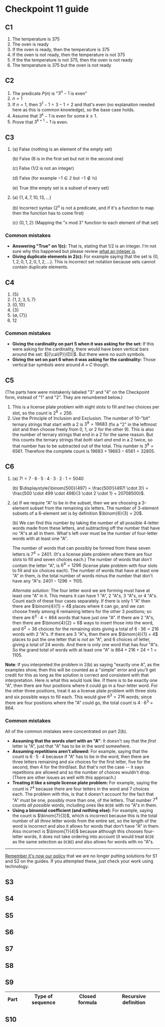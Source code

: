 # Checkpoint 11 guide 

## C1

1. The temperature is 375
2. The oven is ready
3. If the oven is ready, then the temperature is 375
4. If the oven is not ready, then the temperature is not 375
5. If the the temperature is not 375, then the oven is not ready
6. The temperature is 375 but the oven is not ready

## C2

1. The predicate $P(n)$ is "$3^n - 1$ is even"
2. $n=1$
3. If $n=1$, then $3^1 - 1 = 3 - 1 = 2$ and that's even (no explanation needed here as this is common knowledge), so the base case holds. 
4. Assume that $3^k-1$ is even for some $k \geq 1$. 
5. Prove that $3^{k+1} - 1$ is even. 

## C3

1. (a) False (nothing is an element of the empty set)

   (b) False ($6$ is in the first set but not in the second one)

   (c) False ($1/2$ is not an integer)

   (d) False (for example $-1 \in \mathbb{Z}$ but $-1 \not \in \mathbb{N}$)

   (e) True (the empty set is a subset of every set) 

2. (a) $\lbrace 1, 4, 7, 10, 13, \dots \rbrace$

   (b) Incorrect syntax ($2^n$ is not a predicate, and if it's a function to map then the function has to come first)

   (c) $\lbrace 0, 1, 2 \rbrace$ (Mapping the "x mod 3" function to each element of that set)

### Common mistakes 

- **Answering "True" on 1(c):** That is, stating that $1/2$ is an integer. I'm not sure why this happened but please review [what an integer is](https://publish.obsidian.md/mth225/Computer+Arithmetic/Integers). 
- **Giving duplicate elements in 2(c):** For example saying that the set is $\lbrace 0, 1, 2, 0, 1, 2, 0, 1, 2, \dots \rbrace$. This is incorrect set notation because sets cannot contain duplicate elements. 

## C4 

1. $\lbrace 5 \rbrace$
2. $\lbrace 1,2,3,5,7\rbrace$
3. $\lbrace 0,10 \rbrace$
4. $\lbrace 3 \rbrace$
5. $\lbrace \emptyset, \lbrace 7 \rbrace \rbrace$
6. $12$

### Common mistakes

- **Giving the cardinality on part 5 when it was asking for the set:** If this were asking for the cardinality, there would have been vertical bars around the set: $|{\cal{P}}(D)|$. But there were no such symbols. 
- **Giving the set on part 6 when it was asking for the cardinality:** Those vertical bar symbols *were* around $A \times C$ though. 


## C5 

(The parts here were mistakenly labeled "3" and "4" on the Checkpoint form, instead of "1" and "2". They are renumbered below.)

1. This is a license plate problem with eight slots to fill and two choices per slot, so the count is $2^8 = 256$. 
2. Use the Principle of Inclusion and Exclusion. The number of 10-"bit" ternary strings that start with a 2 is $3^9 = 19683$ (fix a "2" in the leftmost slot and then choose freely from 0, 1, or 2 for the other 9). This is also the number of ternary strings that end in a 2 for the same reason. But this counts the ternary strings that *both* start *and* end in a 2 twice, so that number has to be subtracted out of the total. This number is $3^8 = 6561$. Therefore the complete count is $19683 + 19683 - 6561 = 32805$. 



## C6

1. (a) $7! = 7 \cdot 6 \cdot 5 \cdot 4 \cdot 3 \cdot 2 \cdot 1 = 5040$

   (b) $\displaystyle{\binom{500}{497} = \frac{500!}{497! \cdot 3!} = \frac{500 \cdot 499 \cdot 498}{3 \cdot 2 \cdot 1} = 20708500}$. 

2. (a) If we require "A" to be in the subset, then we are choosing a 3-element subset from the remaining six letters. The number of 3-element subsets of a 6-element set is by definition $\binom{6}{3} = 20$. 

   (b) We can find this number by taking the number of all possible 4-letter words made from these letters, and subtracting off the number that have no "A"s at all in them. What's left over must be the number of four-letter words with at least one "A". 
   
   The number of words that can possibly be formed from these seven letters is $7^4 = 2401$. (It's a license plate problem where there are four slots to fill and seven choices each.) The number of words that *don't* contain the letter "A", is $6^4 = 1296$ (license plate problem with four slots to fill and six choices each). The number of words that have at least one "A" in them, is the total number of words minus the number that don't have any "A"s: $2401 - 1296 = 1105$. 

   *Alternate solution:* The four letter word we are forming must have at least one "A" in it. This means it can have 1 "A", 2 "A"s, 3 "A"s, or 4 "A"s. Count each of these four cases separately. If there is only 1 "A" then there are $\binom{4}{1} = 4$ places where it can go, and we can choose freely among 6 remaining letters for the other 3 positions; so there are $6^3 \cdot 4 = 864$ words that have just one "A". If there are 2 "A"s, then there are $\binom{4}{2} = 6$ ways to insert those into the word, and $6^2 = 36$ choices for the remaining slots giving a total of $6 \cdot 36 = 216$ words with 2 "A"s. If there are 3 "A"s, then there are $\binom{4}{1} = 4$ places to put the one letter that is *not* an "A", and 6 choices of letter, giving a total of $24$ words. And there is only one word that has four "A"s. So the grand total of words with at least one "A" is $864 + 216 + 24 + 1 = 1105$. 


**Note**: If you interpreted the problem in 2(b) as saying "exactly one A", as the examples show, then this will be counted as a "simple" error and you'll get credit for this as long as the solution is correct and consistent with that interpretation. Here is what this would look like. If there is to be exactly one "A", then there are four positions where it could go in a four-letter word. For the other three positions, treat it as a license plate problem with three slots and six possible ways to fill each. This would give $6^3 = 216$ words; since there are four positions where the "A" could go, the total count is $4 \cdot 6^3 = 864$. 

### Common mistakes

All of the common mistakes were concentrated on part 2(b). 

- **Assuming that the words *start* with an "A"**: It doesn't say that the *first* letter is "A", just that "A" has to be in the word somewhere. 
- **Assuming repetitions aren't allowed:** For example, saying that the count is $6 \cdot 5 \cdot 4$ because if "A" has to be in the word, then there are three letters remaining and six choices for the first letter, five for the second, then 4 for the third/last. But that's not the case -- it says repetitions are allowed and so the number of choices wouldn't drop. (There are other issues as well with this approach.)
- **Treating it like a simple license plate problem:** For example, saying the count is $7^4$ because there are four letters in the word and 7 choices each. The problem with this, is that it doesn't account for the fact that "A" must be one, possibly more than one, of the letters. That number $7^4$ counts *all possible* words, including ones like `BCDE` with no "A"s in them. 
- **Using a binomial coefficient (and nothing else):** For example, saying the count is $\binom{7}{3}$, which is incorrect because this is the total number of all *three* letter words from the entire set, so the length of the word is incorrect and also it allows for words that don't have "A" in them. Also incorrect is $\binom{7}{4}$ because although this chooses four-letter words, it does not take ordering into account (it would treat `BCDE` as the same selection as `DCBE`) and also allows for words with no "A"s. 


---

[Remember it's now our policy](https://github.com/RobertTalbert/discretecs/blob/master/MTH225-Winter2024/assignments/checkpoints/Checkpoint%208%20guide.md) that we are no longer putting solutions for S1 and S2 on the guides. If you attempted these, just check your work using technology.

## S3 

## S4

 
## S5



## S6


## S7



## S8


## S9

| Part | Type of sequence | Closed formula | Recursive definition | 
| --- | ---- | ---- | --- | 



## S10

<!-- The characteristic equation for the recurrence relation is
$$r^2 = 3r + 4$$
Getting all the terms on the left gives $r^2 - 3r - 4 = 0$. This factors into $(r-4)(r+1) = 0$ on the left, so the characteristic roots are $r = 4$ and $r=-1$. 

The framework for the solution using those roots is: 
$$a(n) = c_1 (4)^n + c_2 (-1)^n$$

Plugging in $n=0$ gives the equation $5 = c_1 (4)^0 + c_2(-1)^0$ which simplifies to $c_1 + c_2 = 5$. 

Plugging in $n=1$ gives the equation $8 = c_1 (4)^1 + c_2(-1)^1$ which simplifies to $4c_1 - c_2 = 8$. 

Using the "elimination" method for solving the system of equations, we add the left and right sides of the first equation to the left and right sides of the second. The $c_2$ term cancels, leaving us with $5c_1 = 13$. Therefore $c_1 = 13/5$. 

To find $c_2$, plug $c_1 = 13/5$ in to $c_1 + c_2 = 5$ to get $13/5 + c_2 = 5$. Now solve for $c_2$ to get $c_2 = 5 - 13/5 = 12/5$. 

So the final solution is
$$a(n) = \frac{13}{5} (4)^n + \frac{12}{5} (-1)^n$$

(Note: Using decimals, $13/5 = 2.6$ and $12/5 = 2.4$. These are OK to use here.) -->
